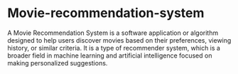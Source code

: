 # Movie-recommendation-system
A Movie Recommendation System is a software application or algorithm designed to help users discover movies based on their preferences, viewing history, or similar criteria. It is a type of recommender system, which is a broader field in machine learning and artificial intelligence focused on making personalized suggestions.
